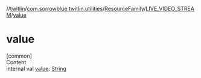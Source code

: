 //[twitlin](../../../index.md)/[com.sorrowblue.twitlin.utilities](../../index.md)/[ResourceFamily](../index.md)/[LIVE_VIDEO_STREAM](index.md)/[value](value.md)



# value  
[common]  
Content  
internal val [value](value.md): [String](https://kotlinlang.org/api/latest/jvm/stdlib/kotlin/-string/index.html)  



